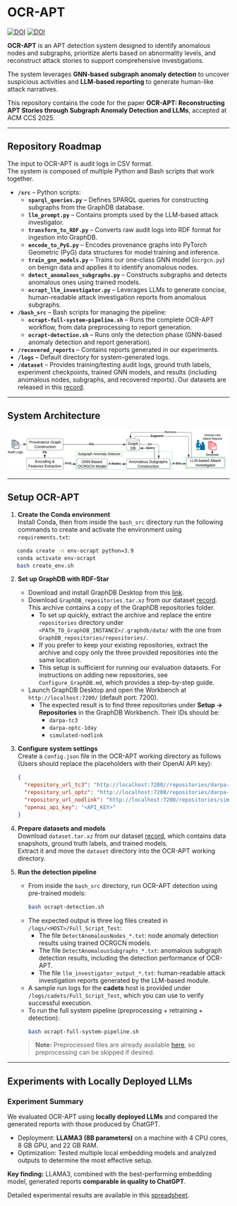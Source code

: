 # OCR-APT

[![DOI](https://zenodo.org/badge/DOI/10.5281/zenodo.17107271.svg)](https://doi.org/10.5281/zenodo.17107271)
[![DOI](https://zenodo.org/badge/DOI/10.5281/zenodo.17254415.svg)](https://doi.org/10.5281/zenodo.17254415)


**OCR-APT** is an APT detection system designed to identify anomalous nodes and subgraphs, prioritize alerts based on abnormality levels, and reconstruct attack stories to support comprehensive investigations.  

The system leverages **GNN-based subgraph anomaly detection** to uncover suspicious activities and **LLM-based reporting** to generate human-like attack narratives.  

This repository contains the code for the paper **OCR-APT: Reconstructing APT Stories through Subgraph Anomaly Detection and LLMs**, accepted at ACM CCS 2025.

---
## Repository Roadmap

The input to OCR-APT is audit logs in CSV format.  
The system is composed of multiple Python and Bash scripts that work together.  

- **`/src`** – Python scripts:
  - **`sparql_queries.py`** – Defines SPARQL queries for constructing subgraphs from the GraphDB database.  
  - **`llm_prompt.py`** – Contains prompts used by the LLM-based attack investigator.  
  - **`transform_to_RDF.py`** – Converts raw audit logs into RDF format for ingestion into GraphDB.  
  - **`encode_to_PyG.py`** – Encodes provenance graphs into PyTorch Geometric (PyG) data structures for model training and inference.  
  - **`train_gnn_models.py`** – Trains our one-class GNN model (`ocrgcn.py`) on benign data and applies it to identify anomalous nodes.  
  - **`detect_anomalous_subgraphs.py`** – Constructs subgraphs and detects anomalous ones using trained models.  
  - **`ocrapt_llm_investigator.py`** – Leverages LLMs to generate concise, human-readable attack investigation reports from anomalous subgraphs.  
- **`/bash_src`** – Bash scripts for managing the pipeline:  
  - **`ocrapt-full-system-pipeline.sh`** – Runs the complete OCR-APT workflow, from data preprocessing to report generation.  
  - **`ocrapt-detection.sh`** – Runs only the detection phase (GNN-based anomaly detection and report generation).  
- **`/recovered_reports`** – Contains reports generated in our experiments.  
- **`/logs`** – Default directory for system-generated logs.  
- **`/dataset`** – Provides training/testing audit logs, ground truth labels, experiment checkpoints, trained GNN models, and results (including anomalous nodes, subgraphs, and recovered reports). Our datasets are released in this [record](https://doi.org/10.5281/zenodo.17148221).  

---
## System Architecture

![System Architecture](OCR-APT-system.png)

---

## Setup OCR-APT

1. **Create the Conda environment**  
   Install Conda, then from inside the `bash_src` directory run the following commands to create and activate the environment using `requirements.txt`:
```bash
   conda create -n env-ocrapt python=3.9
   conda activate env-ocrapt
   bash create_env.sh
   ```

2. **Set up GraphDB with RDF-Star**  
   - Download and install GraphDB Desktop from this [link](https://graphdb.ontotext.com/documentation/11.0/graphdb-desktop-installation.html).  
   - Download `GraphDB_repositories.tar.xz` from our dataset [record](https://doi.org/10.5281/zenodo.17148221). This archive contains a copy of the GraphDB repositories folder. 
     - To set up quickly, extract the archive and replace the entire `repositories` directory under `<PATH_TO_GraphDB_INSTANCE>/.graphdb/data/` with the one from `GraphDB_repositories/repositories/`.
     - If you prefer to keep your existing repositories, extract the archive and copy only the three provided repositories into the same location.
     - This setup is sufficient for running our evaluation datasets. For instructions on adding new repositories, see `Configure_GraphDB.md`, which provides a step-by-step guide.
   - Launch GraphDB Desktop and open the Workbench at `http://localhost:7200/` (default port: 7200). 
     - The expected result is to find three repositories under **Setup → Repositories** in the GraphDB Workbench. Their IDs should be:  
       - `darpa-tc3`  
       - `darpa-optc-1day`  
       - `simulated-nodlink` 

3. **Configure system settings**  
   Create a `config.json` file in the OCR-APT working directory as follows (Users should replace the placeholders with their OpenAI API key):  
   ```json
   {
     "repository_url_tc3": "http://localhost:7200//repositories/darpa-tc3",
     "repository_url_optc": "http://localhost:7200/repositories/darpa-optc-1day",
     "repository_url_nodlink": "http://localhost:7200/repositories/simulated-nodlink",
     "openai_api_key": "<API_KEY>"
   }
   ```
   
4. **Prepare datasets and models**  
   Download `dataset.tar.xz` from our dataset [record](https://doi.org/10.5281/zenodo.17148221), which contains data snapshots, ground truth labels, and trained models.  
   Extract it and move the `dataset` directory into the OCR-APT working directory.  


5. **Run the detection pipeline**  
   - From inside the `bash_src` directory, run OCR-APT detection using pre-trained models:  
     ```bash
     bash ocrapt-detection.sh
     ```
   - The expected output is three log files created in `/logs/<HOST>/Full_Script_Test`:
     - The file `DetectAnomalousNodes_*.txt`: node anomaly detection results using trained OCRGCN models.
     - The file `DetectAnomalousSubgraphs_*.txt`: anomalous subgraph detection results, including the detection performance of OCR-APT. 
     - The file `llm_investigator_output_*.txt`: human-readable attack investigation reports generated by the LLM-based module.
   - A sample run logs for the **cadets** host is provided under `/logs/cadets/Full_Script_Test`, which you can use to verify successful execution.
   - To run the full system pipeline (preprocessing + retraining + detection):  
      ```bash
      bash ocrapt-full-system-pipeline.sh
      ```
   > **Note:** Preprocessed files are already available [here](https://doi.org/10.5281/zenodo.17148221), so preprocessing can be skipped if desired.
   
---

## Experiments with Locally Deployed LLMs

### Experiment Summary
We evaluated OCR-APT using **locally deployed LLMs** and compared the generated reports with those produced by ChatGPT.  

- Deployment: **LLAMA3 (8B parameters)** on a machine with 4 CPU cores, 8 GB GPU, and 22 GB RAM.  
- Optimization: Tested multiple local embedding models and analyzed outputs to determine the most effective setup.  

**Key finding:** LLAMA3, combined with the best-performing embedding model, generated reports **comparable in quality to ChatGPT**.  

Detailed experimental results are available in this [spreadsheet](Experiments_with_locally_deployed_LLMs.xlsx).  
